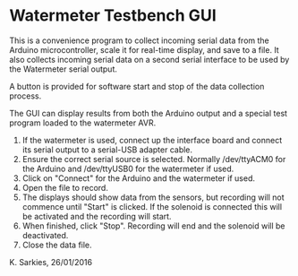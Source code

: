 Watermeter Testbench GUI
========================

This is a convenience program to collect incoming serial data from the
Arduino microcontroller, scale it for real-time display, and save to a file.
It also collects incoming serial data on a second serial interface to be used
by the Watermeter serial output.

A button is provided for software start and stop of the data collection process.

The GUI can display results from both the Arduino output and a special test
program loaded to the watermeter AVR.

1. If the watermeter is used, connect up the interface board and connect its 
   serial output to a serial-USB adapter cable.
2. Ensure the correct serial source is selected. Normally /dev/ttyACM0 for the
   Arduino and /dev/ttyUSB0 for the watermeter if used.
3. Click on "Connect" for the Arduino and the watermeter if used.
4. Open the file to record.
5. The displays should show data from the sensors, but recording will not
   commence until "Start" is clicked. If the solenoid is connected this will be
   activated and the recording will start.
6. When finished, click "Stop". Recording will end and the solenoid will be
   deactivated.
7. Close the data file.

K. Sarkies, 26/01/2016

